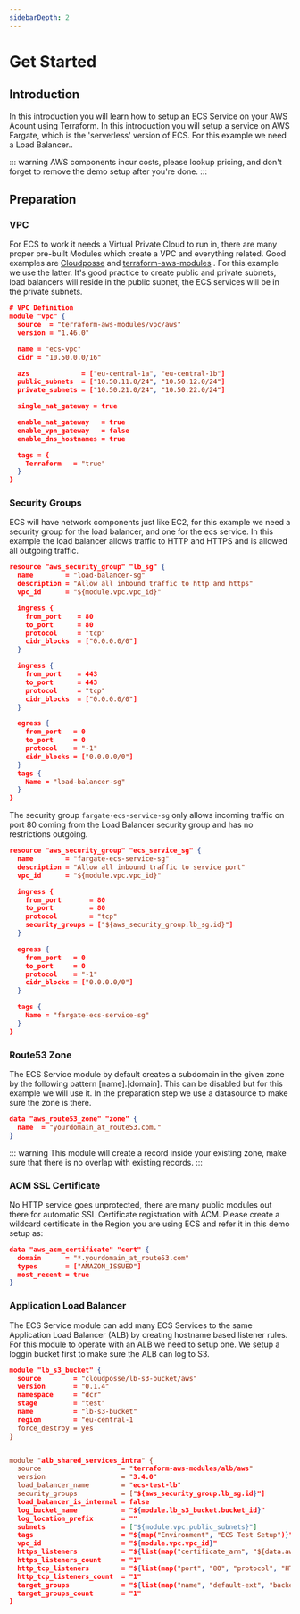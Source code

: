 ```yaml
---
sidebarDepth: 2
---
```


# Get Started

## Introduction

In this introduction you will learn how to setup an ECS Service on your AWS Acount using Terraform. In this introduction you will setup
a service on AWS Fargate, which is the 'serverless' version of ECS. For this example we need a Load Balancer.. 

::: warning
AWS components incur costs, please lookup pricing, and don't forget to remove the demo setup after you're done.
:::

## Preparation

### VPC

For ECS to work it needs a Virtual Private Cloud to run in, there are many proper pre-built Modules which create a VPC and everything related.
Good examples are [Cloudposse](https://github.com/cloudposse/terraform-aws-vpc) and [terraform-aws-modules](https://github.com/terraform-aws-modules/terraform-aws-vpc) . For this example we use the latter. It's good practice to create public and private subnets, load balancers will reside in the public subnet, the ECS services will be in the private subnets.

```json
# VPC Definition
module "vpc" {
  source  = "terraform-aws-modules/vpc/aws"
  version = "1.46.0"

  name = "ecs-vpc"
  cidr = "10.50.0.0/16"

  azs             = ["eu-central-1a", "eu-central-1b"]
  public_subnets  = ["10.50.11.0/24", "10.50.12.0/24"]
  private_subnets = ["10.50.21.0/24", "10.50.22.0/24"]

  single_nat_gateway = true

  enable_nat_gateway   = true
  enable_vpn_gateway   = false
  enable_dns_hostnames = true

  tags = {
    Terraform   = "true"
  }
}
```

### Security Groups

ECS will have network components just like EC2, for this example we need a security group for the load balancer, and one for the ecs service. In this example the load balancer allows traffic to HTTP and HTTPS and is allowed all outgoing traffic.

```json
resource "aws_security_group" "lb_sg" {
  name        = "load-balancer-sg"
  description = "Allow all inbound traffic to http and https"
  vpc_id      = "${module.vpc.vpc_id}"

  ingress {
    from_port    = 80
    to_port      = 80
    protocol     = "tcp"
    cidr_blocks  = ["0.0.0.0/0"]
  }

  ingress {
    from_port    = 443
    to_port      = 443
    protocol     = "tcp"
    cidr_blocks  = ["0.0.0.0/0"]
  }

  egress {
    from_port   = 0
    to_port     = 0
    protocol    = "-1"
    cidr_blocks = ["0.0.0.0/0"]
  }
  tags {
    Name = "load-balancer-sg"
  }
}
```

The security group `fargate-ecs-service-sg` only allows incoming traffic on port 80 coming from the Load Balancer security group and has no restrictions outgoing.

```json
resource "aws_security_group" "ecs_service_sg" {
  name        = "fargate-ecs-service-sg"
  description = "Allow all inbound traffic to service port"
  vpc_id      = "${module.vpc.vpc_id}"

  ingress {
    from_port       = 80
    to_port         = 80
    protocol        = "tcp"
    security_groups = ["${aws_security_group.lb_sg.id}"]
  }

  egress {
    from_port   = 0
    to_port     = 0
    protocol    = "-1"
    cidr_blocks = ["0.0.0.0/0"]
  }

  tags {
    Name = "fargate-ecs-service-sg"
  }
}
```

### Route53 Zone

The ECS Service module by default creates a subdomain in the given zone by the following pattern [name].[domain]. This can be disabled but for this example we will use it. In the preparation step we use a datasource to make sure the zone is there.

```json
data "aws_route53_zone" "zone" {
  name  = "yourdomain_at_route53.com."
}
```

::: warning
This module will create a record inside your existing zone, make sure that there is no overlap with existing records.
:::


### ACM SSL Certificate
No HTTP service goes unprotected, there are many public modules out there for automatic SSL Certificate registration with ACM. Please create a wildcard certificate in the Region you are using ECS and refer it in this demo setup as:  

```json
data "aws_acm_certificate" "cert" {
  domain      = "*.yourdomain_at_route53.com"
  types       = ["AMAZON_ISSUED"]
  most_recent = true
}
```


### Application Load Balancer

The ECS Service module can add many ECS Services to the same Application Load Balancer (ALB) by creating hostname based listener rules. For this module to operate with an ALB we need to setup one. We setup a loggin bucket first to make sure the ALB can log to S3.


```json
module "lb_s3_bucket" {
  source        = "cloudposse/lb-s3-bucket/aws"
  version       = "0.1.4"
  namespace     = "dcr"
  stage         = "test"
  name          = "lb-s3-bucket"
  region        = "eu-central-1
  force_destroy = yes
}


module "alb_shared_services_intra" {
  source                    = "terraform-aws-modules/alb/aws"
  version                   = "3.4.0"
  load_balancer_name        = "ecs-test-lb"
  security_groups           = ["${aws_security_group.lb_sg.id}"]
  load_balancer_is_internal = false
  log_bucket_name           = "${module.lb_s3_bucket.bucket_id}"
  log_location_prefix       = ""
  subnets                   = ["${module.vpc.public_subnets}"]
  tags                      = "${map("Environment", "ECS Test Setup")}"
  vpc_id                    = "${module.vpc.vpc_id}"
  https_listeners           = "${list(map("certificate_arn", "${data.aws_acm_certificate.cert.arn}", "port", 443))}"
  https_listeners_count     = "1"
  http_tcp_listeners        = "${list(map("port", "80", "protocol", "HTTP"))}"
  http_tcp_listeners_count  = "1"
  target_groups             = "${list(map("name", "default-ext", "backend_protocol", "HTTP", "backend_port", "80"))}"
  target_groups_count       = "1"
}

```
